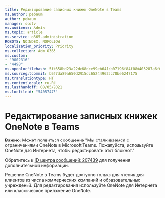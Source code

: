 ```yaml
---
title: Редактирование записных книжек OneNote в Teams
ms.author: pebaum
author: pebaum
manager: scotv
ms.audience: Admin
ms.topic: article
ms.service: o365-administration
ROBOTS: NOINDEX, NOFOLLOW
localization_priority: Priority
ms.collection: Adm_O365
ms.custom:
- "9002316"
- "4498"
ms.openlocfilehash: 5ff658bd23a22de68dce99eb641db07196f84f080403287a6f06b4d8ff69c7d9
ms.sourcegitcommit: b5f7da89a650d2915dc652449623c78be6247175
ms.translationtype: HT
ms.contentlocale: ru-RU
ms.lasthandoff: 08/05/2021
ms.locfileid: "54057475"
---
```

# <a name="editing-onenote-notebooks-in-teams"></a>Редактирование записных книжек OneNote в Teams

**Важно**: Может появиться сообщение "Мы сталкиваемся с ограничениями OneNote в Microsoft Teams. Пожалуйста, используйте OneNote для Интернета, чтобы редактировать этот блокнот."  

Обратитесь к [ID центра сообщений: 207439](https://admin.microsoft.com/Adminportal/Home?source=applauncher#MessageCenter?id=MC207439) для получения дополнительной информации.

Решение OneNote в Teams будет доступно только для чтения для клиентов из числа коммерческих компаний и образовательных учреждений. Для редактирования используйте OneNote для Интернета или классическое приложение OneNote.
